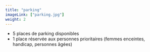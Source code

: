 ```yaml
---
title: "parking"
imageLink: ["parking.jpg"]
weight: 2
---
```


* 5 places de parking disponibles
* 1 place réservée aux personnes prioritaires (femmes enceintes, handicap, personnes âgées)
